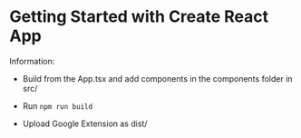# Getting Started with Create React App


Information:

- Build from the App.tsx and add components in the components folder in src/

- Run `npm run build`
- Upload Google Extension as dist/